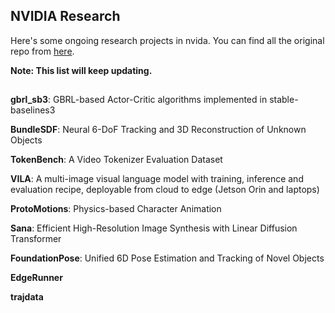 ## NVIDIA Research

Here's some ongoing research projects in nvida. You can find all the original repo from [here](https://github.com/NVlabs).

**Note: This list will keep updating.**
## 

**gbrl_sb3**: GBRL-based Actor-Critic algorithms implemented in stable-baselines3


**BundleSDF**: Neural 6-DoF Tracking and 3D Reconstruction of Unknown Objects


**TokenBench**: A Video Tokenizer Evaluation Dataset


**VILA**: A multi-image visual language model with training, inference and evaluation recipe, deployable from cloud to edge (Jetson Orin and laptops)


**ProtoMotions**: Physics-based Character Animation


**Sana**: Efficient High-Resolution Image Synthesis with Linear Diffusion Transformer


**FoundationPose**: Unified 6D Pose Estimation and Tracking of Novel Objects



**EdgeRunner** 


**trajdata**
